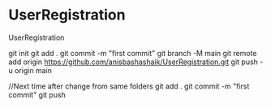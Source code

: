 # UserRegistration
UserRegistration

git init
git add .
git commit -m "first commit"
git branch -M main
git remote add origin https://github.com/anisbashashaik/UserRegistration.git
git push -u origin main

//Next time after change from same folders
git add .
git commit -m "first commit"
git push
